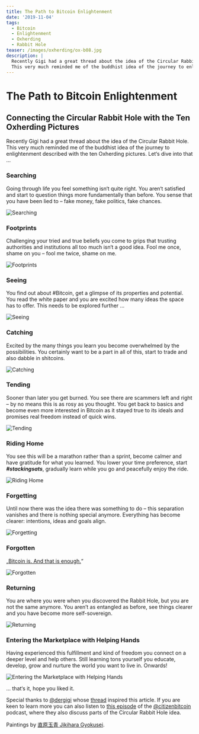```yaml
---
title: The Path to Bitcoin Enlightenment
date: '2019-11-04'
tags:
  - Bitcoin
  - Enlightenment
  - Oxherding
  - Rabbit Hole
teaser: /images/oxherding/ox-b08.jpg
description: |
  Recently Gigi had a great thread about the idea of the Circular Rabbit Hole.
  This very much reminded me of the buddhist idea of the journey to enlightenment described with the ten Oxherding pictures.
---
```

# The Path to Bitcoin Enlightenment

## Connecting the Circular Rabbit Hole with the Ten Oxherding Pictures

Recently Gigi had a great thread about the idea of the Circular Rabbit Hole.
This very much reminded me of the buddhist idea of the journey to enlightenment described with the ten Oxherding pictures.
Let‘s dive into that …

<div>

### Searching

Going through life you feel something isn‘t quite right.
You aren‘t satisfied and start to question things more fundamentally than before.
You sense that you have been lied to – fake money, fake politics, fake chances.

![Searching](/images/oxherding/ox-b01.jpg)
</div>
<div>

### Footprints

Challenging your tried and true beliefs you come to grips that trusting authorities and institutions all too much isn‘t a good idea.
Fool me once, shame on you – fool me twice, shame on me.

![Footprints](/images/oxherding/ox-b02.jpg)
</div>
<div>

### Seeing

You find out about #Bitcoin, get a glimpse of its properties and potential.
You read the white paper and you are excited how many ideas the space has to offer.
This needs to be explored further …

![Seeing](/images/oxherding/ox-b03.jpg)
</div>
<div>

### Catching

Excited by the many things you learn you become overwhelmed by the possibilities.
You certainly want to be a part in all of this, start to trade and also dabble in shitcoins.

![Catching](/images/oxherding/ox-b04.jpg)
</div>
<div>

### Tending

Sooner than later you get burned.
You see there are scammers left and right – by no means this is as rosy as you thought.
You get back to basics and become even more interested in Bitcoin as it stayed true to its ideals and promises real freedom instead of quick wins.

![Tending](/images/oxherding/ox-b05.jpg)
</div>
<div>

### Riding Home

You see this will be a marathon rather than a sprint, become calmer and have gratitude for what you learned.
You lower your time preference, start ***#stackingsats***, gradually learn while you go and peacefully enjoy the ride.

![Riding Home](/images/oxherding/ox-b06.jpg)
</div>
<div>

### Forgetting

Until now there was the idea there was something to do – this separation vanishes and there is nothing special anymore.
Everything has become clearer: intentions, ideas and goals align.

![Forgetting](/images/oxherding/ox-b07.jpg)
</div>
<div>

### Forgotten

„[Bitcoin is. And that is enough.](https://medium.com/hackernoon/bitcoin-is-and-that-is-enough-e3116870eed1)“

![Forgotten](/images/oxherding/ox-b08.jpg)
</div>
<div>

### Returning

You are where you were when you discovered the Rabbit Hole, but you are not the same anymore.
You aren’t as entangled as before, see things clearer and you have become more self-sovereign.

![Returning](/images/oxherding/ox-b09.jpg)
</div>
<div>

### Entering the Marketplace with Helping Hands

Having experienced this fulfillment and kind of freedom you connect on a deeper level and help others.
Still learning tons yourself you educate, develop, grow and nurture the world you want to live in.
Onwards!

![Entering the Marketplace with Helping Hands](/images/oxherding/ox-b10.jpg)
</div>

… that‘s it, hope you liked it.

Special thanks to [@dergigi](https://twitter.com/dergigi) whose [thread](https://twitter.com/dergigi/status/1189608467029516289) inspired this article.
If you are keen to learn more you can also listen to [this episode](https://citizenbitcoin.world/episodes/gigi-rabbit-hole-revelations) of the [@citizenbitcoin](https://twitter.com/citizenbitcoin) podcast, where they also discuss parts of the Circular Rabbit Hole idea.

Paintings by [直原玉青 Jikihara Gyokusei](https://terebess.hu/english/oxpictures.html).

